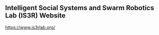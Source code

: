 ## Intelligent Social Systems and Swarm Robotics Lab (IS3R) Website
<a href="https://www.is3rlab.org/" >https://www.is3rlab.org/</a>
